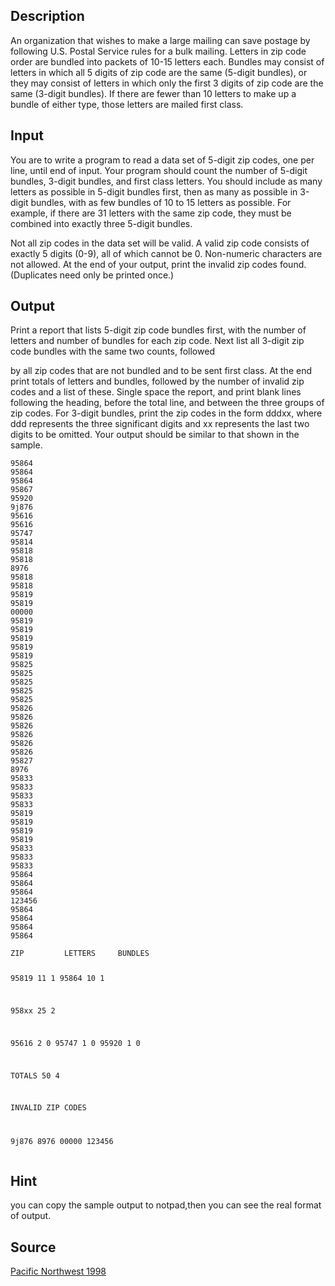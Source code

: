 <h2>Description</h2><p>An organization that wishes to make a large mailing can save postage by following U.S. Postal Service rules for a bulk mailing. Letters in zip code order are bundled into packets of 10-15 letters each.  Bundles may consist of letters in which all 5 digits of zip code are the same (5-digit bundles), or they may consist of letters in which only the first 3 digits of zip code are the same (3-digit bundles).  If there are fewer than 10 letters to make up a bundle of either type, those letters are mailed first class.
</p><h2>Input</h2><p>You are to write a program to read a data set of 5-digit zip codes, one per line, until end of input.  Your program should count the number of 5-digit bundles, 3-digit bundles, and first class letters.  You should include as many letters as possible in 5-digit bundles first, then as many as possible in 3-digit bundles, with as few bundles of 10 to 15 letters as possible. For example, if there are 31 letters with the same zip code, they must be combined into exactly three 5-digit bundles.  
</p>Not all zip codes in the data set will be valid.  A valid zip code consists of exactly 5 digits (0-9), all of which cannot be 0.  Non-numeric characters are not allowed.  At the end of your output, print the invalid zip codes found.  (Duplicates need only be printed once.)<h2>Output</h2><p>Print a report that lists 5-digit zip code bundles first, with the number of letters and number of bundles for each zip code.  Next list all 3-digit zip code bundles with the same two counts, followed 
</p>by all zip codes that are not bundled and to be sent first class.  At the end print totals of letters and bundles, followed by the number of invalid zip codes and a list of these.  Single space the report, and print blank lines following the heading, before the total line, and between the three groups of zip codes.  For 3-digit bundles, print the zip codes in the form dddxx, where ddd represents the three significant digits and xx represents the last two digits to be omitted. Your output should be similar to that shown in the sample.
<pre><code class="language-input1">95864
95864
95864
95867
95920
9j876
95616                 
95616                 
95747                 
95814                 
95818                 
95818                 
8976
95818                 
95818
95819                 
95819                 
00000
95819                 
95819                 
95819
95819                 
95819                 
95825
95825
95825
95825
95825
95826
95826
95826
95826
95826
95826
95827
8976
95833
95833
95833
95833
95819                 
95819
95819
95819
95833
95833
95833
95864
95864
95864
123456
95864
95864
95864
95864
</code></pre><pre><code class="language-output1">ZIP         LETTERS     BUNDLES

95819          11           1
95864          10           1

958xx          25           2

95616           2           0
95747           1           0
95920           1           0

TOTALS         50           4

INVALID ZIP CODES

9j876
8976
00000
123456
</code></pre><h2>Hint</h2><p>you can copy the sample output to notpad,then you can see the real format of output.</p><h2>Source</h2><a href="searchproblem?field=source&amp;key=Pacific+Northwest+1998">Pacific Northwest 1998</a>